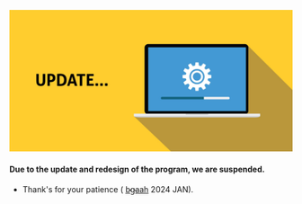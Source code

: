 ![img](https://github.com/bdaar/SHIELD/blob/main/UI-UX%2Fupdate.png)

#### Due to the update and redesign of the program, we are suspended.

+ Thank's for your patience ( [b̴g̴aah](https://bgaah.ir) 2024 JAN).
